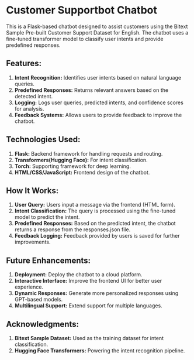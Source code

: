 # Customer Supportbot Chatbot
This is a Flask-based chatbot designed to assist customers using the Bitext Sample Pre-built Customer Support Dataset for English. The chatbot uses a fine-tuned transformer model to classify user intents and provide predefined responses.

## Features:
1. **Intent Recognition:** Identifies user intents based on natural language queries.
2. **Predefined Responses:** Returns relevant answers based on the detected intent.
3. **Logging:** Logs user queries, predicted intents, and confidence scores for analysis.
4. **Feedback Systems:** Allows users to provide feedback to improve the chatbot.

## Technologies Used:
1. **Flask:** Backend framework for handling requests and routing.
2. **Transformers(Hugging Face):** For intent classification.
3. **Torch:** Supporting framework for deep learning.
4. **HTML/CSS/JavaScript:** Frontend design of the chatbot.

## How It Works:
1. **User Query:** Users input a message via the frontend (HTML form).
2. **Intent Classification:** The query is processed using the fine-tuned model to predict the intent.
3. **Predefined Responses:** Based on the predicted intent, the chatbot returns a response from the responses.json file.
4. **Feedback Logging:** Feedback provided by users is saved for further improvements.

## Future Enhancements:
1. **Deployment:** Deploy the chatbot to a cloud platform.
2. **Interactive Interface:** Improve the frontend UI for better user experience.
3. **Dynamic Responses:** Generate more personalized responses using GPT-based models.
4. **Multilingual Support:** Extend support for multiple languages.

## Acknowledgments:
1. **Bitext Sample Dataset:** Used as the training dataset for intent classification.
2. **Hugging Face Transformers:** Powering the intent recognition pipeline.
